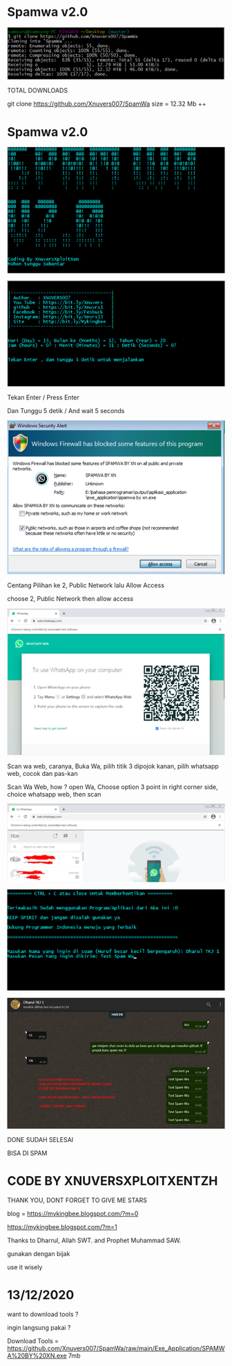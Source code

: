 # Spamwa v2.0



![Alt text](https://github.com/Xnuvers007/SpamWa/blob/main/Images_And_Tutor/p0.png "Optional title")

TOTAL DOWNLOADS

git clone https://github.com/Xnuvers007/SpamWa
size = 12.32 Mb ++



# Spamwa v2.0
![Alt text](https://github.com/Xnuvers007/SpamWa/blob/main/Images_And_Tutor/p.png "Optional title")

![Alt text](https://github.com/Xnuvers007/SpamWa/blob/main/Images_And_Tutor/p1.2.png "Optional title")

Tekan Enter / Press Enter

Dan Tunggu 5 detik / And wait 5 seconds

![Alt text](https://github.com/Xnuvers007/SpamWa/blob/main/Images_And_Tutor/p1.png "Optional title")

Centang Pilihan ke 2, Public Network lalu Allow Access

choose 2, Public Network then allow access

![Alt text](https://github.com/Xnuvers007/SpamWa/blob/main/Images_And_Tutor/p2.png "Optional title")

Scan wa web, caranya, Buka Wa, pilih titik 3 dipojok kanan, pilih whatsapp web, cocok dan pas-kan

Scan Wa Web, how ? open Wa, Choose option 3 point in right corner side, choice whatsapp web, then scan

![Alt text](https://github.com/Xnuvers007/SpamWa/blob/main/Images_And_Tutor/p3.png "Optional title")

![Alt text](https://github.com/Xnuvers007/SpamWa/blob/main/Images_And_Tutor/p4.png "Optional title")

![Alt text](https://github.com/Xnuvers007/SpamWa/blob/main/Images_And_Tutor/p5.png "Optional title")

DONE SUDAH SELESAI

BISA DI SPAM

# CODE BY XNUVERSXPLOITXENTZH

THANK YOU, DONT FORGET TO GIVE ME STARS

blog = https://mykingbee.blogspot.com/?m=0

https://mykingbee.blogspot.com/?m=1

Thanks to Dharrul, Allah SWT. and Prophet Muhammad SAW.

gunakan dengan bijak

use it wisely

# 13/12/2020

want to download tools ?

ingin langsung pakai ?

Download Tools = https://github.com/Xnuvers007/SpamWa/raw/main/Exe_Application/SPAMWA%20BY%20XN.exe 7mb
